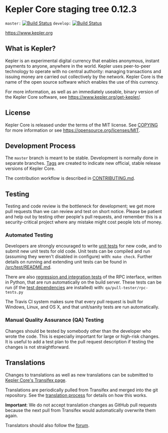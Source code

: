 Kepler Core staging tree 0.12.3
===============================

`master:` [![Build Status](https://travis-ci.org/keplerpay/kepler.svg?branch=master)](https://travis-ci.org/keplerpay/kepler) `develop:` [![Build Status](https://travis-ci.org/keplerpay/kepler.svg?branch=develop)](https://travis-ci.org/keplerpay/kepler/branches)

https://www.kepler.org


What is Kepler?
----------------

Kepler is an experimental digital currency that enables anonymous, instant
payments to anyone, anywhere in the world. Kepler uses peer-to-peer technology
to operate with no central authority: managing transactions and issuing money
are carried out collectively by the network. Kepler Core is the name of the open
source software which enables the use of this currency.

For more information, as well as an immediately useable, binary version of
the Kepler Core software, see https://www.kepler.org/get-kepler/.


License
-------

Kepler Core is released under the terms of the MIT license. See [COPYING](COPYING) for more
information or see https://opensource.org/licenses/MIT.

Development Process
-------------------

The `master` branch is meant to be stable. Development is normally done in separate branches.
[Tags](https://github.com/keplerpay/kepler/tags) are created to indicate new official,
stable release versions of Kepler Core.

The contribution workflow is described in [CONTRIBUTING.md](CONTRIBUTING.md).

Testing
-------

Testing and code review is the bottleneck for development; we get more pull
requests than we can review and test on short notice. Please be patient and help out by testing
other people's pull requests, and remember this is a security-critical project where any mistake might cost people
lots of money.

### Automated Testing

Developers are strongly encouraged to write [unit tests](src/test/README.md) for new code, and to
submit new unit tests for old code. Unit tests can be compiled and run
(assuming they weren't disabled in configure) with: `make check`. Further details on running
and extending unit tests can be found in [/src/test/README.md](/src/test/README.md).

There are also [regression and integration tests](/qa) of the RPC interface, written
in Python, that are run automatically on the build server.
These tests can be run (if the [test dependencies](/qa) are installed) with: `qa/pull-tester/rpc-tests.py`

The Travis CI system makes sure that every pull request is built for Windows, Linux, and OS X, and that unit/sanity tests are run automatically.

### Manual Quality Assurance (QA) Testing

Changes should be tested by somebody other than the developer who wrote the
code. This is especially important for large or high-risk changes. It is useful
to add a test plan to the pull request description if testing the changes is
not straightforward.

Translations
------------

Changes to translations as well as new translations can be submitted to
[Kepler Core's Transifex page](https://www.transifex.com/projects/p/kepler/).

Translations are periodically pulled from Transifex and merged into the git repository. See the
[translation process](doc/translation_process.md) for details on how this works.

**Important**: We do not accept translation changes as GitHub pull requests because the next
pull from Transifex would automatically overwrite them again.

Translators should also follow the [forum](https://www.kepler.org/forum/topic/kepler-worldwide-collaboration.88/).
